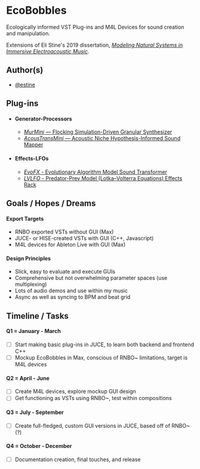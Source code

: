 
# EcoBobbles


Ecologically informed VST Plug-ins and M4L Devices for sound creation and manipulation. 

Extensions of Eli Stine's 2019 dissertation, [*Modeling Natural Systems in Immersive Electroacoustic Music*](http://www.elistine.com/diss).




## Author(s)

- [@estine](https://www.github.com/estine)


## Plug-ins

- #### Generator-Processors

    - [*MurMini* — Flocking Simulation-Driven Granular Synthesizer](https://github.com/estine/ecobobbles/tree/main/Generator-Processors/MurMini)
    - [*AcousTransMini* — Acoustic Niche Hypothesis-Informed Sound Mapper](https://github.com/estine/ecobobbles/tree/main/Generator-Processors/AcousTransMini)

- #### Effects-LFOs
    - [*EvoFX* - Evolutionary Algorithm Model Sound Transformer](https://github.com/estine/ecobobbles/tree/main/Effects-LFOs/EvoFX)
    - [*LVLFO* - Predator-Prey Model (Lotka–Volterra Equations) Effects Rack](https://github.com/estine/ecobobbles/tree/main/Effects-LFOs/LVLFO)


## Goals / Hopes / Dreams

#### Export Targets
- RNBO exported VSTs without GUI (Max)
- JUCE- or HISE-created VSTs with GUI (C++, Javascript)
- M4L devices for Ableton Live with GUI (Max)

#### Design Principles
- Slick, easy to evaluate and execute GUIs
- Comprehensive but not overwhelming parameter spaces (use multiplexing)
- Lots of audio demos and use within my music
- Async as well as syncing to BPM and beat grid

## Timeline / Tasks

#### Q1 = January - March
- [ ] Start making basic plug-ins in JUCE, to learn both backend and frontend C++
- [ ] Mockup EcoBobbles in Max, conscious of RNBO~ limitations, target is M4L devices

#### Q2 = April - June
- [ ] Create M4L devices, explore mockup GUI design
- [ ] Get functioning as VSTs using RNBO~, test within compositions

#### Q3 = July - September
- [ ] Create full-fledged, custom GUI versions in JUCE, based off of RNBO~ (?)

#### Q4 = October - December
- [ ] Documentation creation, final touches, and release
